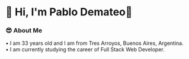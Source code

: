 # 👋 Hi, I'm Pablo Demateo🚀

<!---
<img src="https://readme-typing-svg.herokuapp.com?font=Architects+Daughter&color=22EBF7&size=25&center=false&lines=hey!+its+Pablo+Demateo;Full+stack+web+developer+student...;Process+enhancement...;Automations...;Enthusiast..."/>
-->

### 😎 About Me
• I am 33 years old and I am from Tres Arroyos, Buenos Aires, Argentina. </br>
• I am currently studying the career of Full Stack Web Developer.
<!---
## 🛠 Skills

Comming soon!

  ![JavaScript](https://img.shields.io/badge/-JavaScript-333333?style=flat&logo=javascript)
  ![Typescript](https://img.shields.io/badge/-Typescript-333333?style=flat&logo=typescript)
  ![HTML5](https://img.shields.io/badge/-HTML5-333333?style=flat&logo=HTML5)
  ![CSS](https://img.shields.io/badge/-CSS-333333?style=flat&logo=CSS3&logoColor=1572B6)
  ![PHP](https://img.shields.io/badge/-PHP-333333?style=flat&logo=PHP&logoColor=PHP)
  ![Node.js](https://img.shields.io/badge/-Node.js-333333?style=flat&logo=node.js)

## 🔗 Links
<a href="juan.funees@gmail.com"><img alt="Email" src="https://img.shields.io/badge/Gmail-Juan.funees@gmail.com-blue?style=flat-square&logo=gmail"></a>  
[![Instagram](https://img.shields.io/badge/Instagram-%23E4405F.svg?logo=Instagram&logoColor=white)](https://instagram.com/@juanfunees)
--->
